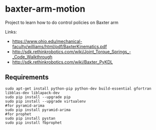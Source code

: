 # baxter-arm-motion
Project to learn how to do control policies on Baxter arm

Links:
- https://www.ohio.edu/mechanical-faculty/williams/html/pdf/BaxterKinematics.pdf
- http://sdk.rethinkrobotics.com/wiki/Joint_Torque_Springs_-_Code_Walkthrough
- http://sdk.rethinkrobotics.com/wiki/Baxter_PyKDL

## Requirements
```
sudo apt-get install python-pip python-dev build-essential gfortran libblas-dev liblapack-dev
sudo pip install --upgrade pip
sudo pip install --upgrade virtualenv
#for pyramid-arima
sudo pip install pyramid-arima
#for prophet
sudo pip install pystan
sudo pip install fbprophet


```


